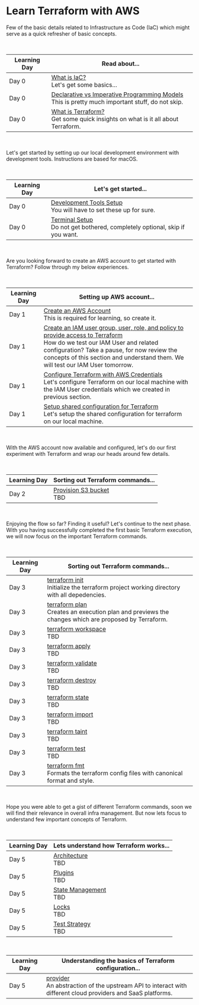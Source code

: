 # Learn Terraform with AWS

Few of the basic details related to Infrastructure as Code (IaC) which might serve as a quick refresher of basic concepts.

<br />

| Learning Day | Read about... | 
|--|--|
| Day 0 | [What is IaC?](./docs/iac_basics.md#what-is-iac) <br /> Let's get some basics... |
| Day 0 | [Declarative vs Imperative Programming Models](./docs/iac_basics.md#declarative-vs-imperative-programming-models) <br /> This is pretty much important stuff, do not skip. |
| Day 0 | [What is Terraform?](./docs/iac_basics.md#what-is-terraform) <br /> Get some quick insights on what is it all about Terraform. |

<br />

Let's get started by setting up our local development environment with development tools. Instructions are based for macOS.

<br />

| Learning Day | Let's get started... | 
|--|--|
| Day 0 | [Development Tools Setup](./docs/dev_machine_setup.md#development-tools-setup) <br /> You will have to set these up for sure. |
| Day 0 | [Terminal Setup](./docs/dev_machine_setup.md#terminal-setup) <br /> Do not get bothered, completely optional, skip if you want. |

<br />

Are you looking forward to create an AWS account to get started with Terraform? Follow through my below experiences.

<br />

| Learning Day | Setting up AWS account... | 
|--|--|
| Day 1 | [Create an AWS Account](./docs/aws_setup.md#create-an-aws-account) <br /> This is required for learning, so create it.|
| Day 1 | [Create an IAM user group, user, role, and policy to provide access to Terraform](./docs/aws_setup.md#create-an-iam-user-group-user-role-and-policy-to-provide-access-to-terraform) <br /> How do we test our IAM User and related configuration? Take a pause, for now review the concepts of this section and understand them. We will test our IAM User tomorrow.|
| Day 1 | [Configure Terraform with AWS Credentials](./docs/aws_setup.md#configure-terraform-with-aws-credentials) <br /> Let's configure Terraform on our local machine with the IAM User credentials which we created in previous section.|
| Day 1 | [Setup shared configuration for Terraform](./docs/aws_setup.md#setup-shared-configuration-for-terraform) <br /> Let's setup the shared configuration for terraform on our local machine.|

<br />

With the AWS account now available and configured, let's do our first experiment with Terraform and wrap our heads around few details.

<br />

| Learning Day | Sorting out Terraform commands... | 
|--|--|
| Day 2 | [Provision S3 bucket](./docs/terraform_basics.md#terraform-init) <br /> TBD |

<br />

Enjoying the flow so far? Finding it useful? Let's continue to the next phase. With you having successfully completed the first basic Terraform execution, we will now focus on the important Terraform commands.

<br />

| Learning Day | Sorting out Terraform commands... | 
|--|--|
| Day 3 | [terraform init](./docs/terraform_basics.md#terraform-init) <br /> Initialize the terraform project working directory with all depedencies. |
| Day 3 | [terraform plan](./docs/terraform_basics.md#terraform-plan) <br /> Creates an execution plan and previews the changes which are proposed by Terraform. |
| Day 3 | [terraform workspace](./docs/terraform_basics.md#terraform-workspace) <br /> TBD |
| Day 3 | [terraform apply](./docs/terraform_basics.md#terraform-apply) <br /> TBD |
| Day 3 | [terraform validate](./docs/terraform_basics.md#terraform-validate) <br /> TBD |
| Day 3 | [terraform destroy](./docs/terraform_basics.md#terraform-destroy) <br /> TBD |
| Day 3 | [terraform state](./docs/terraform_basics.md#terraform-state) <br /> TBD |
| Day 3 | [terraform import](./docs/terraform_basics.md#terraform-import) <br /> TBD |
| Day 3 | [terraform taint](./docs/terraform_basics.md#terraform-taint) <br /> TBD |
| Day 3 | [terraform test](./docs/terraform_basics.md#terraform-test) <br /> TBD |
| Day 3 | [terraform fmt](./docs/terraform_basics.md#terraform-fmt) <br /> Formats the terraform config files with canonical format and style. |

<br />

Hope you were able to get a gist of different Terraform commands, soon we will find their relevance in overall infra management. But now lets focus to understand few important concepts of Terraform.

<br />

| Learning Day | Lets understand how Terraform works...  | 
|--|--|
| Day 5 | [Architecture](./docs/terraform_concepts.md#architecture) <br /> TBD |
| Day 5 | [Plugins](./docs/terraform_concepts.md#architecture) <br /> TBD |
| Day 5 | [State Management](./docs/terraform_concepts.md#architecture) <br /> TBD |
| Day 5 | [Locks](./docs/terraform_concepts.md#architecture) <br /> TBD |
| Day 5 | [Test Strategy](./docs/terraform_concepts.md#architecture) <br /> TBD |

<br />

| Learning Day | Understanding the basics of Terraform configuration...  | 
|--|--|
| Day 5 | [provider](./docs/terraform_basics.md#providers) <br /> An abstraction of the upstream API to interact with different cloud providers and SaaS platforms. |